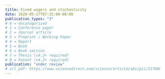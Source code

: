 ```yaml
---
title: Fixed wagers and stochasticity
date: 2020-05-27T07:32:00-08:00
publication_types: "3"
# 0 = Uncategorized
# 1 = Conference paper
# 2 = Journal article
# 3 = Preprint / Working Paper
# 4 = Report
# 5 = Book
# 6 = Book section
# 7 = Thesis (v4.2+ required)
# 8 = Patent (v4.2+ required)
publication: "under review"
# url_pdf: https://www.sciencedirect.com/science/article/abs/pii/S1746809419300643
---
```

